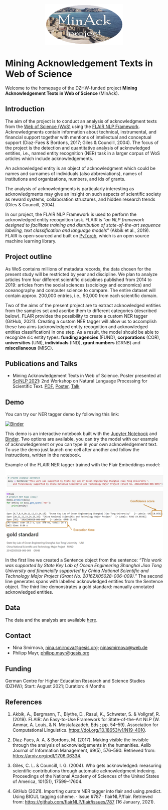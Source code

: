 <p align="center"><img src="https://github.com/kalawinka/minack/blob/media/logo_round3.png?raw=true" width="250" height="130"></p>

# Mining Acknowledgement Texts in Web of Science

Welcome to the homepage of the DZHW-funded project **Mining Acknowledgement Texts in Web of Science** (MinAck).

## Introduction
The aim of the project is to conduct an analysis of acknowledgment texts from the [Web of Science (WoS)](https://clarivate.com/webofsciencegroup/solutions/web-of-science/) using the [FLAIR NLP Framework](https://github.com/flairNLP/flair). Acknowledgments contain information about technical, instrumental, and financial support together with mentions of intellectual and conceptual support (Diaz-Faes & Bordons, 2017; Giles & Councill, 2004). The focus of the project is the detection and quantitative analysis of acknowledged entities, i.e., named entity recognition (NER) task in a larger corpus of WoS articles which include acknowledgements.

An acknowledged entity is an object of acknowledgment which could be names and surnames of individuals (also abbreviations), names of institutions and organizations, numbers, and ids of grants.

The analysis of acknowledgments is particularly interesting as acknowledgments may give an insight on such aspects of scientific society as reward systems, collaboration structures, and hidden research trends (Giles & Councill, 2004).

In our project, the FLAIR NLP Framework is used to perform the acknowledged entity recognition task. FLAIR is “*an NLP framework designed to facilitate training and distribution of state-of-the-art sequence labeling, text classification and language models*” (Akbik et al., 2019). FLAIR is open-sourced and built on [PyTorch](https://pytorch.org/), which is an open source machine learning library.

## Project outline
As WoS contains millions of metadata records, the data chosen for the present study will be restricted by year and discipline. We plan to analyze articles from four different scientific disciplines published from 2014 to 2019: articles from the social sciences (sociology and economics) and oceanography and computer science to compare. The entire dataset will contain approx. 200,000 entries, i.e., 50,000 from each scientific domain.

Two of the aims of the present project are to extract acknowledged entities from the samples set and ascribe them to different categories (described below). FLAIR provides the possibility to create a custom NER tagger (GitHub, 2021). Creating a custom NER tagger will allow us to accomplish these two aims (acknowledged entity recognition and acknowledged entities classification) in one step. As a result, the model should be able to recognize sic entity types: **funding agencies** (FUND), **corporations** (COR), **universities** (UNI), **individuals** (IND), **grant numbers** (GRNB) and **miscellaneous** (MISC).

## Publications and Talks
* Mining Acknowledgement Texts in Web of Science. Poster presented at [SciNLP 2021](https://scinlp.org/): 2nd Workshop on Natural Language Processing for Scientific Text. [PDF](https://github.com/kalawinka/minack/blob/conference/abstract_MinAck_SCINLP21_final.pdf), [Poster](https://github.com/kalawinka/minack/blob/conference/poster_sci_nlp.pdf), [Talk](https://youtu.be/1b0Dso-YOAI)

## Demo
You can try our NER tagger demo by following this link: 

[![Binder](https://mybinder.org/badge_logo.svg)](https://mybinder.org/v2/gh/kalawinka/minack/main?labpath=example_model.ipynb) 

This demo is an interactive notebook built with the [Jupyter Notebook](https://jupyter.org/) and [Binder](https://mybinder.org/). Two options are available, you can try the model with our example of acknowledgement or you can type in your own acknowledgement text. To use the demo just launch one cell after another and follow the instructions, written in the notebook.

Example of the FLAIR NER tagger trained with the Flair Embeddings model:
![Demo image](https://github.com/kalawinka/minack/blob/media/Screenshot%20(62).png?raw=true)
In the first line we created a Sentence object from the sentence: *“This work was supported by State Key Lab of Ocean Engineering Shanghai Jiao Tong University and financially supported by China National Scientific and Technology Major Project (Grant No. 2016ZX05028-006-009).”* The second line generates spans with labelled acknowledged entities from the Sentence object. The third line demonstrates a gold standard: manually annotated acknowledged entities. 

## Data
The data and the analysis are available [here](https://github.com/kalawinka/minack/tree/results).

## Contact
* Nina Smirnova, nina.smirnova@gesis.org; ninasmirnova@web.de
* Philipp Mayr, philipp.mayr@gesis.org

## Funding
German Centre for Higher Education Research and Science Studies (DZHW); Start: August 2021; Duration: 4 Months

## References
1) Akbik, A., Bergmann, T., Blythe, D., Rasul, K., Schweter, S. & Vollgraf, R. (2019). FLAIR: An Easy-to-Use Framework for State-of-the-Art NLP (W. Ammar, A. Louis, & N. Mostafazadeh, Eds.; pp. 54–59). Association for Computational Linguistics. https://doi.org/10.18653/v1/N19-4010.

2) Diaz-Faes, A. A. & Bordons, M. (2017). Making visible the invisible through the analysis of acknowledgements
in the humanities. Aslib Journal of Information Management, 69(5), 576–590. Retrieved from:
https://arxiv.org/pdf/1706.06334.

3) Giles, C. L. & Councill, I. G. (2004). Who gets acknowledged: measuring scientific contributions through
automatic acknowledgment indexing. Proceedings of the National Academy of Sciences of the United States
of America, 101(51), 17599–17604.

4) GitHub (2021). Importing custom NER tagger into flair and using.predict. Using BIOUL tagging scheme. ·
Issue #787 · flairNLP/flair. Retrieved from: https://github.com/flairNLP/flair/issues/787 (16 January, 2021).
